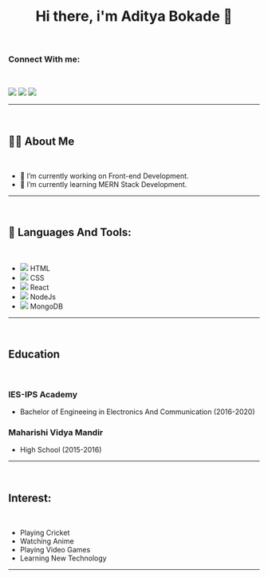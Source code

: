 <h1 align="center"> Hi there, i'm Aditya Bokade 👋</h1>

<br>

### Connect With me:

<br>

[<img src="https://img.icons8.com/doodle/48/000000/linkedin--v2.png" />][linkedin]
[<img src="https://img.icons8.com/doodle/48/000000/facebook-new.png" />][facebook]
[<img src="https://img.icons8.com/bubbles/50/000000/instagram-new--v1.png" />][instagram]

<hr>

<br>

## 🙋‍♂️ About Me

<br>

- 🔭 I’m currently working on Front-end Development.
- 🌱 I’m currently learning MERN Stack Development.

<hr>

<br>

## 🚀 Languages And Tools:

<br>

- <img src="https://img.icons8.com/color/48/000000/html-5--v2.png" /> HTML
- <img src="https://img.icons8.com/color/48/000000/css3.png" /> CSS
- <img src="https://img.icons8.com/ultraviolet/40/000000/react--v2.png" /> React
- <img src="https://img.icons8.com/fluency/48/000000/node-js.png"/> NodeJs
- <img src="https://img.icons8.com/color/48/000000/mongodb.png"/> MongoDB

<hr>

<br>

## Education

<br>

<h3>IES-IPS Academy</h3>

- Bachelor of Engineeing in Electronics And Communication (2016-2020)

<h3>Maharishi Vidya Mandir</h3>

- High School (2015-2016)

<hr>

<br>

## Interest:

<br>

- Playing Cricket
- Watching Anime
- Playing Video Games
- Learning New Technology

<hr>

<br>


[linkedin]: https://www.linkedin.com/in/aditya-bokade-51b01b203
[facebook]: https://www.facebook.com/aditya.bokade.1
[instagram]: https://www.instagram.com/adityabokade



<!--
**DILUC38563/DILUC38563** is a ✨ _special_ ✨ repository because its `README.md` (this file) appears on your GitHub profile.

Here are some ideas to get you started:

- 🔭 I’m currently working on ...
- 🌱 I’m currently learning ...
- 👯 I’m looking to collaborate on ...
- 🤔 I’m looking for help with ...
- 💬 Ask me about ...
- 📫 How to reach me: ...
- 😄 Pronouns: ...
- ⚡ Fun fact: ...
-->
